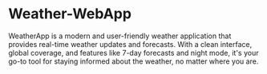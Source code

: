 # Weather-WebApp
WeatherApp is a modern and user-friendly weather application that provides real-time weather updates and forecasts. With a clean interface, global coverage, and features like 7-day forecasts and night mode, it's your go-to tool for staying informed about the weather, no matter where you are. 
